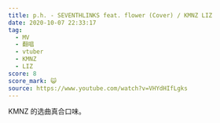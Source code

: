 ```yaml
---
title: p.h. - SEVENTHLINKS feat. flower (Cover) / KMNZ LIZ
date: 2020-10-07 22:33:17
tag:
  - MV
  - 翻唱
  - vtuber
  - KMNZ
  - LIZ
score: 8
score_mark: 😺
source: https://www.youtube.com/watch?v=VHYdHIfLgks
---
```

KMNZ 的选曲真合口味。